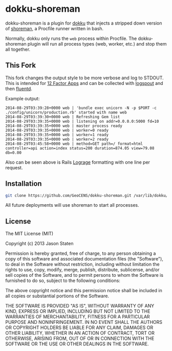 # dokku-shoreman

dokku-shoreman is a plugin for [dokku][dokku] that injects a stripped down
version of [shoreman][shoreman], a Procfile runner written in bash.

Normally, dokku only runs the `web` process within Procfile. The dokku-shoreman
plugin will run all process types (web, worker, etc.) and stop them all together.

## This Fork

This fork changes the output style to be more verbose and log to STDOUT. This is
intended for [12 Factor Apps][12-factor] and can be collected with 
[logspout][logspout] and then [fluentd][fluentd].

Example output:

    2014-08-29T03:39:28+0000 web | 'bundle exec unicorn -N -p $PORT -c ./config/unicorn/production.rb' started with name web
    2014-08-29T03:39:30+0000 web | Refreshing Gem list
    2014-08-29T03:39:35+0000 web | listening on addr=0.0.0.0:5000 fd=10
    2014-08-29T03:39:35+0000 web | master process ready
    2014-08-29T03:39:35+0000 web | worker=0 ready
    2014-08-29T03:39:35+0000 web | worker=1 ready
    2014-08-29T03:39:35+0000 web | worker=2 ready
    2014-08-29T03:45:58+0000 web | method=GET path=/ format=html controller=api action=index status=200 duration=874.05 view=79.08 db=0.00

Also can be seen above is Rails [Lograge][lograge] formatting with one
line per request.

## Installation

```sh
git clone https://github.com/GeoCENS/dokku-shoreman.git /var/lib/dokku/plugins/dokku-shoreman
```

All future deployments will use shoreman to start all processes.

## License

The MIT License (MIT)

Copyright (c) 2013 Jason Staten

Permission is hereby granted, free of charge, to any person obtaining a copy
of this software and associated documentation files (the "Software"), to deal
in the Software without restriction, including without limitation the rights
to use, copy, modify, merge, publish, distribute, sublicense, and/or sell
copies of the Software, and to permit persons to whom the Software is
furnished to do so, subject to the following conditions:

The above copyright notice and this permission notice shall be included in
all copies or substantial portions of the Software.

THE SOFTWARE IS PROVIDED "AS IS", WITHOUT WARRANTY OF ANY KIND, EXPRESS OR
IMPLIED, INCLUDING BUT NOT LIMITED TO THE WARRANTIES OF MERCHANTABILITY,
FITNESS FOR A PARTICULAR PURPOSE AND NONINFRINGEMENT. IN NO EVENT SHALL THE
AUTHORS OR COPYRIGHT HOLDERS BE LIABLE FOR ANY CLAIM, DAMAGES OR OTHER
LIABILITY, WHETHER IN AN ACTION OF CONTRACT, TORT OR OTHERWISE, ARISING FROM,
OUT OF OR IN CONNECTION WITH THE SOFTWARE OR THE USE OR OTHER DEALINGS IN THE
SOFTWARE.

[dokku]: https://github.com/progrium/dokku
[shoreman]: http://hecticjeff.net/shoreman/
[12-factor]: http://12factor.net/logs
[logspout]: https://github.com/progrium/logspout
[fluentd]: http://www.fluentd.org/
[lograge]: https://github.com/roidrage/lograge
